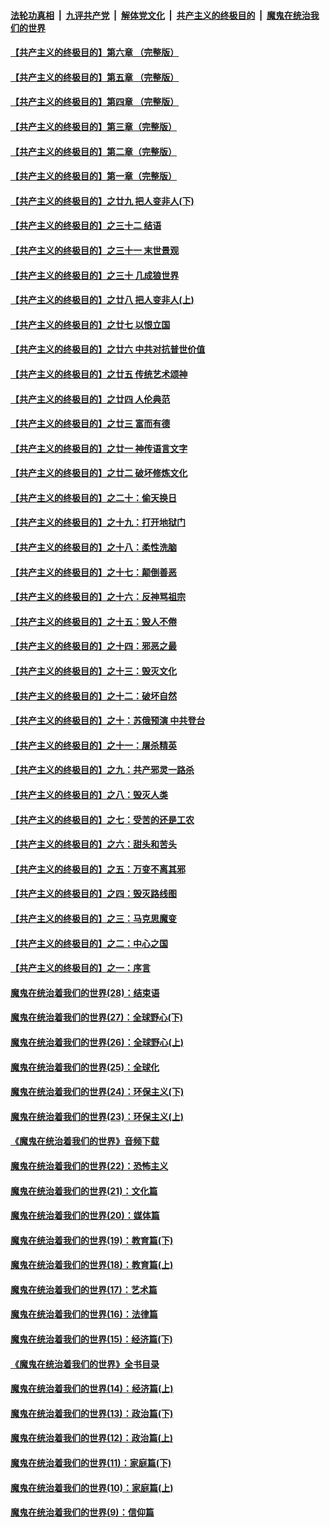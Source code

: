 ####  [法轮功真相](../../../../basic/blob/master/README.md?t=11291600) &nbsp;|&nbsp; [九评共产党](../../../../9ping.md/blob/master/README.md?t=11291600) &nbsp;|&nbsp; [解体党文化](../../../../jtdwh.md/blob/master/README.md?t=11291600)  &nbsp;|&nbsp; [共产主义的终极目的](../../../../gczydzjmd.md/blob/master/README.md?t=11291600) &nbsp;|&nbsp; [魔鬼在统治我们的世界](../../../../mgztzwmdsj.md/blob/master/README.md?t=11291600) 

#### [【共产主义的终极目的】第六章 （完整版）](../pages/nsc422/n11428913.md?t=11291600) 

#### [【共产主义的终极目的】第五章 （完整版）](../pages/nsc422/n11428912.md?t=11291600) 

#### [【共产主义的终极目的】第四章 （完整版）](../pages/nsc422/n11428907.md?t=11291600) 

#### [【共产主义的终极目的】第三章（完整版）](../pages/nsc422/n11428848.md?t=11291600) 

#### [【共产主义的终极目的】第二章（完整版）](../pages/nsc422/n11428831.md?t=11291600) 

#### [【共产主义的终极目的】第一章（完整版）](../pages/nsc422/n11417651.md?t=11291600) 

#### [【共产主义的终极目的】之廿九 把人变非人(下)](../pages/nsc422/n11344140.md?t=11291600) 

#### [【共产主义的终极目的】之三十二 结语](../pages/nsc422/n11360535.md?t=11291600) 

#### [【共产主义的终极目的】之三十一 末世景观](../pages/nsc422/n11351129.md?t=11291600) 

#### [【共产主义的终极目的】之三十 几成狼世界](../pages/nsc422/n11348280.md?t=11291600) 

#### [【共产主义的终极目的】之廿八 把人变非人(上)](../pages/nsc422/n11340492.md?t=11291600) 

#### [【共产主义的终极目的】之廿七 以恨立国](../pages/nsc422/n11336944.md?t=11291600) 

#### [【共产主义的终极目的】之廿六 中共对抗普世价值](../pages/nsc422/n11324785.md?t=11291600) 

#### [【共产主义的终极目的】之廿五 传统艺术颂神](../pages/nsc422/n11296396.md?t=11291600) 

#### [【共产主义的终极目的】之廿四 人伦典范](../pages/nsc422/n11296397.md?t=11291600) 

#### [【共产主义的终极目的】之廿三 富而有德](../pages/nsc422/n11283598.md?t=11291600) 

#### [【共产主义的终极目的】之廿一 神传语言文字](../pages/nsc422/n11263265.md?t=11291600) 

#### [【共产主义的终极目的】之廿二 破坏修炼文化](../pages/nsc422/n11245728.md?t=11291600) 

#### [【共产主义的终极目的】之二十：偷天换日](../pages/nsc422/n11238846.md?t=11291600) 

#### [【共产主义的终极目的】之十九：打开地狱门](../pages/nsc422/n11206376.md?t=11291600) 

#### [【共产主义的终极目的】之十八：柔性洗脑](../pages/nsc422/n11199994.md?t=11291600) 

#### [【共产主义的终极目的】之十七：颠倒善恶](../pages/nsc422/n11179782.md?t=11291600) 

#### [【共产主义的终极目的】之十六：反神骂祖宗](../pages/nsc422/n11166798.md?t=11291600) 

#### [【共产主义的终极目的】之十五：毁人不倦](../pages/nsc422/n11166792.md?t=11291600) 

#### [【共产主义的终极目的】之十四：邪恶之最](../pages/nsc422/n11150249.md?t=11291600) 

#### [【共产主义的终极目的】之十三：毁灭文化](../pages/nsc422/n11135227.md?t=11291600) 

#### [【共产主义的终极目的】之十二：破坏自然](../pages/nsc422/n11135214.md?t=11291600) 

#### [【共产主义的终极目的】之十：苏俄预演 中共登台](../pages/nsc422/n11118424.md?t=11291600) 

#### [【共产主义的终极目的】之十一：屠杀精英](../pages/nsc422/n11118442.md?t=11291600) 

#### [【共产主义的终极目的】之九：共产邪灵一路杀](../pages/nsc422/n11114139.md?t=11291600) 

#### [【共产主义的终极目的】之八：毁灭人类](../pages/nsc422/n11108503.md?t=11291600) 

#### [【共产主义的终极目的】之七：受苦的还是工农](../pages/nsc422/n11101809.md?t=11291600) 

#### [【共产主义的终极目的】之六：甜头和苦头](../pages/nsc422/n11096971.md?t=11291600) 

#### [【共产主义的终极目的】之五：万变不离其邪](../pages/nsc422/n11091285.md?t=11291600) 

#### [【共产主义的终极目的】之四：毁灭路线图](../pages/nsc422/n11086284.md?t=11291600) 

#### [【共产主义的终极目的】之三：马克思魔变](../pages/nsc422/n11061941.md?t=11291600) 

#### [【共产主义的终极目的】之二：中心之国](../pages/nsc422/n11047728.md?t=11291600) 

#### [【共产主义的终极目的】之一：序言](../pages/nsc422/n11086077.md?t=11291600) 

#### [魔鬼在统治着我们的世界(28)：结束语](../pages/nsc422/n10936246.md?t=11291600) 

#### [魔鬼在统治着我们的世界(27)：全球野心(下)](../pages/nsc422/n10928319.md?t=11291600) 

#### [魔鬼在统治着我们的世界(26)：全球野心(上)](../pages/nsc422/n10900318.md?t=11291600) 

#### [魔鬼在统治着我们的世界(25)：全球化](../pages/nsc422/n10788205.md?t=11291600) 

#### [魔鬼在统治着我们的世界(24)：环保主义(下)](../pages/nsc422/n10695307.md?t=11291600) 

#### [魔鬼在统治着我们的世界(23)：环保主义(上)](../pages/nsc422/n10688613.md?t=11291600) 

#### [《魔鬼在统治着我们的世界》音频下载](../pages/nsc422/n10635553.md?t=11291600) 

#### [魔鬼在统治着我们的世界(22)：恐怖主义](../pages/nsc422/n10614727.md?t=11291600) 

#### [魔鬼在统治着我们的世界(21)：文化篇](../pages/nsc422/n10597706.md?t=11291600) 

#### [魔鬼在统治着我们的世界(20)：媒体篇](../pages/nsc422/n10586579.md?t=11291600) 

#### [魔鬼在统治着我们的世界(19)：教育篇(下)](../pages/nsc422/n10564808.md?t=11291600) 

#### [魔鬼在统治着我们的世界(18)：教育篇(上)](../pages/nsc422/n10526970.md?t=11291600) 

#### [魔鬼在统治着我们的世界(17)：艺术篇](../pages/nsc422/n10499093.md?t=11291600) 

#### [魔鬼在统治着我们的世界(16)：法律篇](../pages/nsc422/n10485969.md?t=11291600) 

#### [魔鬼在统治着我们的世界(15)：经济篇(下)](../pages/nsc422/n10469975.md?t=11291600) 

#### [《魔鬼在统治着我们的世界》全书目录](../pages/nsc422/n10464261.md?t=11291600) 

#### [魔鬼在统治着我们的世界(14)：经济篇(上)](../pages/nsc422/n10457370.md?t=11291600) 

#### [魔鬼在统治着我们的世界(13)：政治篇(下)](../pages/nsc422/n10448270.md?t=11291600) 

#### [魔鬼在统治着我们的世界(12)：政治篇(上)](../pages/nsc422/n10444576.md?t=11291600) 

#### [魔鬼在统治着我们的世界(11)：家庭篇(下)](../pages/nsc422/n10440961.md?t=11291600) 

#### [魔鬼在统治着我们的世界(10)：家庭篇(上)](../pages/nsc422/n10435448.md?t=11291600) 

#### [魔鬼在统治着我们的世界(9)：信仰篇](../pages/nsc422/n10432159.md?t=11291600) 

